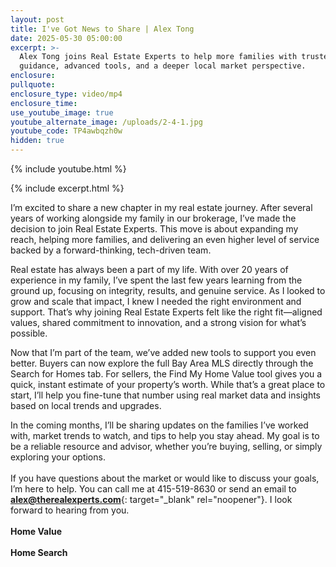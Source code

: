 ```yaml
---
layout: post
title: I've Got News to Share | Alex Tong
date: 2025-05-30 05:00:00
excerpt: >-
  Alex Tong joins Real Estate Experts to help more families with trusted
  guidance, advanced tools, and a deeper local market perspective.
enclosure:
pullquote:
enclosure_type: video/mp4
enclosure_time:
use_youtube_image: true
youtube_alternate_image: /uploads/2-4-1.jpg
youtube_code: TP4awbqzh0w
hidden: true
---
```

{% include youtube.html %}

{% include excerpt.html %}

I’m excited to share a new chapter in my real estate journey. After several years of working alongside my family in our brokerage, I’ve made the decision to join Real Estate Experts. This move is about expanding my reach, helping more families, and delivering an even higher level of service backed by a forward-thinking, tech-driven team.

Real estate has always been a part of my life. With over 20 years of experience in my family, I’ve spent the last few years learning from the ground up, focusing on integrity, results, and genuine service. As I looked to grow and scale that impact, I knew I needed the right environment and support. That’s why joining Real Estate Experts felt like the right fit—aligned values, shared commitment to innovation, and a strong vision for what’s possible.

Now that I’m part of the team, we’ve added new tools to support you even better. Buyers can now explore the full Bay Area MLS directly through the Search for Homes tab. For sellers, the Find My Home Value tool gives you a quick, instant estimate of your property’s worth. While that’s a great place to start, I’ll help you fine-tune that number using real market data and insights based on local trends and upgrades.

In the coming months, I’ll be sharing updates on the families I’ve worked with, market trends to watch, and tips to help you stay ahead. My goal is to be a reliable resource and advisor, whether you’re buying, selling, or simply exploring your options.<br><br>If you have questions about the market or would like to discuss your goals, I’m here to help. You can call me at 415-519-8630 or send an email to [**alex@therealexperts.com**](alex@therealexperts.com){: target="_blank" rel="noopener"}. I look forward to hearing from you.<br><br>**Home Value**<br><br>**Home Search**

&nbsp;